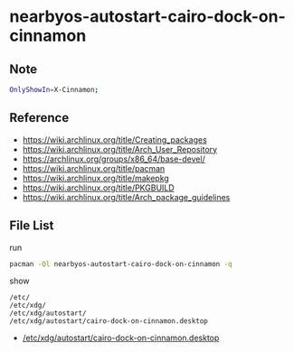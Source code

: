 
# nearbyos-autostart-cairo-dock-on-cinnamon


## Note

``` sh
OnlyShowIn=X-Cinnamon;
```


## Reference

* https://wiki.archlinux.org/title/Creating_packages
* https://wiki.archlinux.org/title/Arch_User_Repository
* https://archlinux.org/groups/x86_64/base-devel/
* https://wiki.archlinux.org/title/pacman
* https://wiki.archlinux.org/title/makepkg
* https://wiki.archlinux.org/title/PKGBUILD
* https://wiki.archlinux.org/title/Arch_package_guidelines


## File List

run

``` sh
pacman -Ql nearbyos-autostart-cairo-dock-on-cinnamon -q
```

show

```
/etc/
/etc/xdg/
/etc/xdg/autostart/
/etc/xdg/autostart/cairo-dock-on-cinnamon.desktop
```

* [/etc/xdg/autostart/cairo-dock-on-cinnamon.desktop](asset/overlay/etc/xdg/autostart/cairo-dock-on-cinnamon.desktop)
